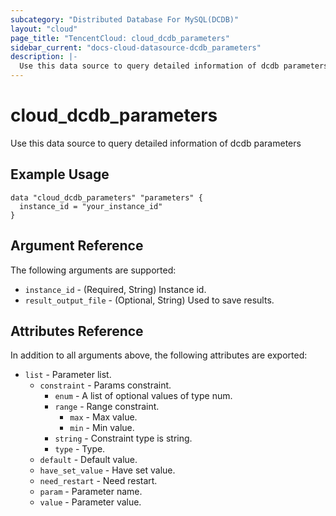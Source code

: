 ```yaml
---
subcategory: "Distributed Database For MySQL(DCDB)"
layout: "cloud"
page_title: "TencentCloud: cloud_dcdb_parameters"
sidebar_current: "docs-cloud-datasource-dcdb_parameters"
description: |-
  Use this data source to query detailed information of dcdb parameters
---
```


# cloud_dcdb_parameters

Use this data source to query detailed information of dcdb parameters

## Example Usage

```hcl
data "cloud_dcdb_parameters" "parameters" {
  instance_id = "your_instance_id"
}
```

## Argument Reference

The following arguments are supported:

* `instance_id` - (Required, String) Instance id.
* `result_output_file` - (Optional, String) Used to save results.

## Attributes Reference

In addition to all arguments above, the following attributes are exported:

* `list` - Parameter list.
  * `constraint` - Params constraint.
    * `enum` - A list of optional values of type num.
    * `range` - Range constraint.
      * `max` - Max value.
      * `min` - Min value.
    * `string` - Constraint type is string.
    * `type` - Type.
  * `default` - Default value.
  * `have_set_value` - Have set value.
  * `need_restart` - Need restart.
  * `param` - Parameter name.
  * `value` - Parameter value.


